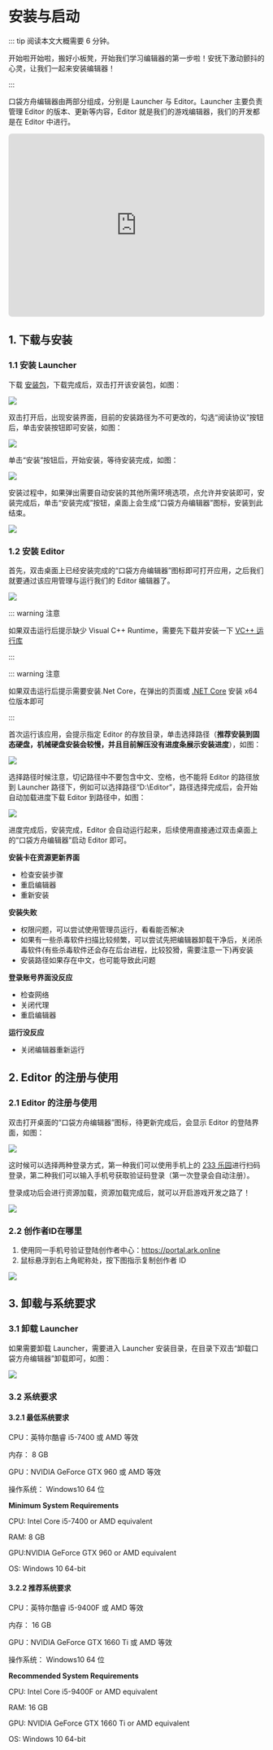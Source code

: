 # 安装与启动

::: tip 阅读本文大概需要 6 分钟。

开始啦开始啦，搬好小板凳，开始我们学习编辑器的第一步啦！安抚下激动颤抖的心灵，让我们一起来安装编辑器！

:::

口袋方舟编辑器由两部分组成，分别是 Launcher 与 Editor。Launcher 主要负责管理 Editor 的版本、更新等内容，Editor 就是我们的游戏编辑器，我们的开发都是在 Editor 中进行。

<iframe sandbox="allow-scripts allow-downloads allow-same-origin allow-popups allow-presentation allow-forms" frameborder="0" draggable="false" allowfullscreen="" allow="encrypted-media;" referrerpolicy="" aha-samesite="" class="iframe-loaded" src=" https://player.bilibili.com/player.html?bvid=BV18P4y1z7gu&vd_source=c94089b4804c1edb7b67c4629d433f6b" style="border-radius: 7px; width: 100%; height: 360px;"></iframe>

## 1. 下载与安装

### 1.1 安装 Launcher

下载 [安装包](https://arkimg.ark.online/%E5%8F%A3%E8%A2%8B%E6%96%B9%E8%88%9F%20v1.0.4.exe)，下载完成后，双击打开该安装包，如图：

![](https://arkimg.ark.online/MetaApp20230510-103211.jpg)

双击打开后，出现安装界面，目前的安装路径为不可更改的，勾选“阅读协议”按钮后，单击安装按钮即可安装，如图：

![](https://wstatic-a1.233leyuan.com/productdocs/static/boxcnKL912raNmbx79FpTwNnbeM.png)

单击“安装”按钮后，开始安装，等待安装完成，如图：

![](https://wstatic-a1.233leyuan.com/productdocs/static/boxcnhqpkDdbJKEKGRSNU3KTrad.png)

安装过程中，如果弹出需要自动安装的其他所需环境选项，点允许并安装即可，安装完成后，单击“安装完成”按钮，桌面上会生成“口袋方舟编辑器”图标，安装到此结束。

![](https://wstatic-a1.233leyuan.com/productdocs/static/boxcn4JK4iqDxikVLmst5PMGSnO.png)

### 1.2 安装 Editor

首先，双击桌面上已经安装完成的“口袋方舟编辑器”图标即可打开应用，之后我们就要通过该应用管理与运行我们的 Editor 编辑器了。

![](https://wstatic-a1.233leyuan.com/productdocs/static/boxcnzKtl8MvwTRJdcM5qSq0P2e.png)

::: warning 注意

如果双击运行后提示缺少 Visual C++ Runtime，需要先下载并安装一下 [VC++ 运行库](http://www.winwin7.com/soft/15951.html)

:::

::: warning 注意

如果双击运行后提示需要安装.Net Core，在弹出的页面或 [.NET Core](https://dotnet.microsoft.com/zh-cn/download/dotnet/3.1) 安装 x64 位版本即可

:::

首次运行该应用，会提示指定 Editor 的存放目录，单击选择路径（<strong>推荐安装到固态硬盘</strong><strong>，机械硬盘安装会较慢，并且目前解压没有进度条展示安装进度</strong>），如图：

![](https://wstatic-a1.233leyuan.com/productdocs/static/boxcnByNqfJCCpSQ6y1WsREZk2d.png)

选择路径时候注意，切记路径中不要包含中文、空格，也不能将 Editor 的路径放到 Launcher 路径下，例如可以选择路径“D:\Editor”，路径选择完成后，会开始自动加载进度下载 Editor 到路径中，如图：

![](https://wstatic-a1.233leyuan.com/productdocs/static/boxcnOal7UqsyI3Rk1bvOMaYlqd.png)

进度完成后，安装完成，Editor 会自动运行起来，后续使用直接通过双击桌面上的“口袋方舟编辑器”启动 Editor 即可。

**安装卡在资源更新界面**

- 检查安装步骤
- 重启编辑器
- 重新安装

**安装失败**

- 权限问题，可以尝试使用管理员运行，看看能否解决
- 如果有一些杀毒软件扫描比较频繁，可以尝试先把编辑器卸载干净后，关闭杀毒软件(有些杀毒软件还会存在后台进程，比较狡猾，需要注意一下)再安装
- 安装路径如果存在中文，也可能导致此问题

**登录账号界面没反应**

- 检查网络
- 关闭代理
- 重启编辑器

**运行没反应**

- 关闭编辑器重新运行

## 2. Editor 的注册与使用

### 2.1 Editor 的注册与使用

双击打开桌面的“口袋方舟编辑器”图标，待更新完成后，会显示 Editor 的登陆界面，如图：

![](https://wstatic-a1.233leyuan.com/productdocs/static/boxcn5YniD8Moa910EmWhKUcU1g.png)

这时候可以选择两种登录方式，第一种我们可以使用手机上的 [233 乐园](https://www.233leyuan.com/)进行扫码登录，第二种我们可以输入手机号获取验证码登录（第一次登录会自动注册）。

登录成功后会进行资源加载，资源加载完成后，就可以开启游戏开发之路了！

![](https://wstatic-a1.233leyuan.com/productdocs/static/boxcnvw5CJ83xlki0AgCitgu4ic.png)

### 2.2 创作者ID在哪里

1. 使用同一手机号验证登陆创作者中心：https://portal.ark.online
2. 鼠标悬浮到右上角昵称处，按下图指示复制创作者 ID

![](https://wstatic-a1.233leyuan.com/productdocs/static/boxcnoo3cnNgm4jC0ktEEQ1EN8c.jpeg)

## 3. 卸载与系统要求

### 3.1 卸载 Launcher

如果需要卸载 Launcher，需要进入 Launcher 安装目录，在目录下双击“卸载口袋方舟编辑器”卸载即可，如图：

![](https://wstatic-a1.233leyuan.com/productdocs/static/boxcndhEDSTxc3ViRWibCQ0SZKf.png)

### 3.2 系统要求

#### 3.2.1 最低系统要求

CPU：英特尔酷睿 i5-7400 或 AMD 等效

内存： 8 GB

GPU：NVIDIA GeForce GTX 960 或 AMD 等效

操作系统： Windows10 64 位

<strong>Minimum System Requirements</strong>

CPU: Intel Core i5-7400 or AMD equivalent

RAM: 8 GB

GPU:NVIDIA GeForce GTX 960 or AMD equivalent

OS: Windows 10 64-bit

#### 3.2.2 推荐系统要求

CPU：英特尔酷睿 i5-9400F 或 AMD 等效

内存： 16 GB

GPU：NVIDIA GeForce GTX 1660 Ti  或 AMD 等效

操作系统： Windows10 64 位

<strong>Recommended System Requirements</strong>

CPU: Intel Core i5-9400F or AMD equivalent

RAM: 16 GB

GPU: NVIDIA GeForce GTX 1660 Ti or AMD equivalent

OS: Windows 10 64-bit
